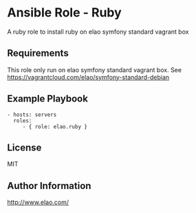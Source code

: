 Ansible Role - Ruby
===================

A ruby role to install ruby on elao symfony standard vagrant box

Requirements
------------

This role only run on elao symfony standard vagrant box. See https://vagrantcloud.com/elao/symfony-standard-debian

Example Playbook
----------------

    - hosts: servers
      roles:
         - { role: elao.ruby }

License
-------

MIT

Author Information
------------------

http://www.elao.com/

